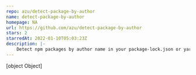 ```yaml
---
repo: azu/detect-package-by-author
name: detect-package-by-author
homepage: NA
url: https://github.com/azu/detect-package-by-author
stars: 2
starredAt: 2022-01-10T05:03:23Z
description: |-
    Detect npm packages by author name in your package-lock.json or yarn.lock.
---
```


[object Object]
